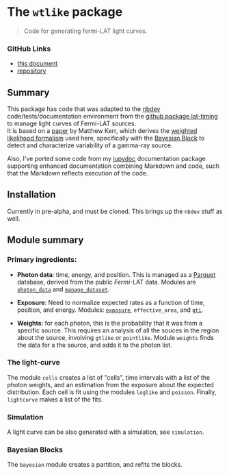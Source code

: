 # The `wtlike` package
> Code for generating fermi-LAT light curves.


### GitHub Links

- [this document](https://tburnett.github.io/light_curves/)
-  [repository](https://github.com/tburnett/wtlike)

## Summary

This package has code that was adapted to the [nbdev](https://nbdev.fast.ai/) code/tests/documentation environment from the [github package lat-timing](https://github.com/tburnett/lat-timing) to manage light curves of Fermi-LAT sources.  
It is based on a [paper](https://arxiv.org/pdf/1910.00140.pdf) by Matthew Kerr, which derives the [weighted likelihood formalism](/loglike.html#The-Kerr-likelihood-formula) used here, specifically with
the [Bayesian Block](https://arxiv.org/pdf/1207.5578.pdf) to detect and characterize variability of a gamma-ray source.

Also, I've ported some code from  my [jupydoc](https://github.com/tburnett/jupydoc) documentation package supporting enhanced documentation combining Markdown and code, such that the 
Markdown reflects execution of the code.

## Installation
Currently in pre-alpha, and must be cloned. This brings up the `nbdev` stuff as well.



## Module summary

### Primary ingredients:

- **Photon data**: time, energy, and position. This is managed as a [Parquet](https://parquet.apache.org/) database, derived from the public _Fermi_-LAT data. Modules are [`photon_data`](/photon_data) and [`manage_dataset`](/manage_dataset.html).

- **Exposure**: Need to normalize expected rates as a function of time, position, and energy. Modules: [`exposure`](/exposure.html), `effective_area`, and [`gti`](/gti.html).

- **Weights**: for each photon, this is the probability that it was from a specific source. This requires an analysis of all the souces in the region about the source, involving `gtlike` or `pointlike`. Module `weights` finds the data for a the source, and adds it to the photon list.

### The light-curve 
The module `cells` creates a list of "cells", time intervals with a list of the photon weights, and an estimation from the exposure about the expected distribution. 
Each cell is fit using the modules `loglike` and `poisson`.
Finally, `lightcurve` makes a list of the fits.

### Simulation
A light curve can be also generated with a simulation, see `simulation`.

### Bayesian Blocks
The `bayesian` module creates a partition, and refits the blocks.




